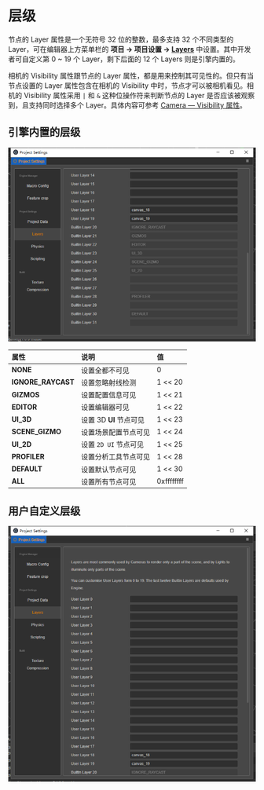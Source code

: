 # 层级

节点的 Layer 属性是一个无符号 32 位的整数，最多支持 32 个不同类型的 Layer，可在编辑器上方菜单栏的 **项目 -> 项目设置 -> [Layers](../../editor/project/index.md#layers)** 中设置。其中开发者可自定义第 0 ~ 19 个 Layer，剩下后面的 12 个 Layers 则是引擎内置的。

相机的 Visibility 属性跟节点的 Layer 属性，都是用来控制其可见性的。但只有当节点设置的 Layer 属性包含在相机的 Visibility 中时，节点才可以被相机看见。相机的 Visibility 属性采用 `|` 和 `&` 这种位操作符来判断节点的 Layer 是否应该被观察到，且支持同时选择多个 Layer。具体内容可参考 [Camera — Visibility 属性](../../editor/components/camera-component.md#%E7%9B%B8%E6%9C%BA%E5%88%86%E7%BB%84%E6%B8%B2%E6%9F%93)。

## 引擎内置的层级

![layer gizmo](scene/layer-gizmo.png)

| 属性                  | 说明                     | 值              |
| :---                  | :---                    | :---            |
| **NONE**              | 设置全都不可见            | 0               |
| **IGNORE_RAYCAST**    | 设置忽略射线检测          | 1 << 20         |
| **GIZMOS**            | 设置配置信息可见          | 1 << 21         |
| **EDITOR**            | 设置编辑器可见            | 1 << 22        |
| **UI_3D**             | 设置 3D **UI** 节点可见     | 1 << 23         |
| **SCENE_GIZMO**       | 设置场景配置节点可见       | 1 << 24         |
| **UI_2D**             | 设置 `2D UI` 节点可见     | 1 << 25         |
| **PROFILER**          | 设置分析工具节点可见       | 1 << 28         |
| **DEFAULT**           | 设置默认节点可见          | 1 << 30         |
| **ALL**               | 设置所有节点可见          | 0xffffffff      |

## 用户自定义层级

![layer gizmo](scene/layer-edit.png)
